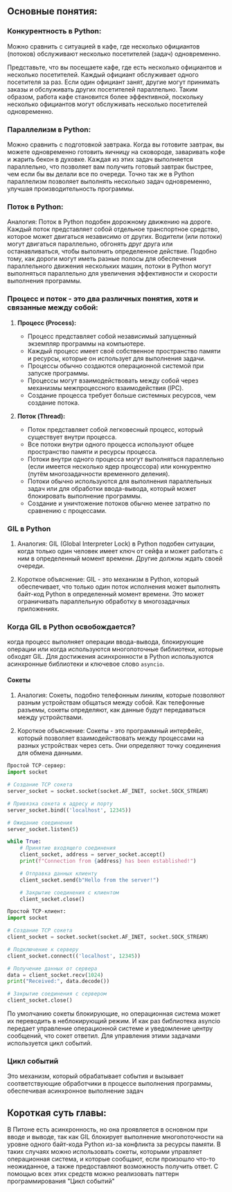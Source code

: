  

## Основные понятия:

### Конкурентность в Python:

Можно сравнить с ситуацией в кафе, где несколько официантов (потоков) обслуживают несколько посетителей (задач) одновременно.

Представьте, что вы посещаете кафе, где есть несколько официантов и несколько посетителей. Каждый официант обслуживает одного посетителя за раз. Если один официант занят, другие могут принимать заказы и обслуживать других посетителей параллельно. Таким образом, работа кафе становится более эффективной, поскольку несколько официантов могут обслуживать несколько посетителей одновременно.

### Параллелизм в Python:

Можно сравнить с подготовкой завтрака. Когда вы готовите завтрак, вы можете одновременно готовить яичницу на сковороде, заваривать кофе и жарить бекон в духовке. Каждая из этих задач выполняется параллельно, что позволяет вам получить готовый завтрак быстрее, чем если бы вы делали все по очереди. Точно так же в Python параллелизм позволяет выполнять несколько задач одновременно, улучшая производительность программы.

### Поток в Python:

Аналогия: Поток в Python подобен дорожному движению на дороге. Каждый поток представляет собой отдельное транспортное средство, которое может двигаться независимо от других. Водители (или потоки) могут двигаться параллельно, обгонять друг друга или останавливаться, чтобы выполнить определенное действие. Подобно тому, как дороги могут иметь разные полосы для обеспечения параллельного движения нескольких машин, потоки в Python могут выполняться параллельно для увеличения эффективности и скорости выполнения программы.

### Процесс и поток - это два различных понятия, хотя и связанные между собой:

1. **Процесс (Process):**
    - Процесс представляет собой независимый запущенный экземпляр программы на компьютере.
    - Каждый процесс имеет своё собственное пространство памяти и ресурсы, которые он использует для выполнения задачи.
    - Процессы обычно создаются операционной системой при запуске программы.
    - Процессы могут взаимодействовать между собой через механизмы межпроцессного взаимодействия (IPC).
    - Создание процесса требует больше системных ресурсов, чем создание потока.
2. **Поток (Thread):**

    - Поток представляет собой легковесный процесс, который существует внутри процесса.
    - Все потоки внутри одного процесса используют общее пространство памяти и ресурсы процесса.
    - Потоки внутри одного процесса могут выполняться параллельно (если имеется несколько ядер процессора) или конкурентно (путём многозадачности временного деления).
    - Потоки обычно используются для выполнения параллельных задач или для обработки ввода-вывода, который может блокировать выполнение программы.
    - Создание и уничтожение потоков обычно менее затратно по сравнению с процессами.
### GIL в Python

1. Аналогия: GIL (Global Interpreter Lock) в Python подобен ситуации, когда только один человек имеет ключ от сейфа и может работать с ним в определенный момент времени. Другие должны ждать своей очереди.
    
2. Короткое объяснение: GIL - это механизм в Python, который обеспечивает, что только один поток исполнения может выполнять байт-код Python в определенный момент времени. Это может ограничивать параллельную обработку в многозадачных приложениях.
### Когда GIL в Python освобождается?
когда процесс выполняет операции ввода-вывода, блокирующие операции или когда используются многопоточные библиотеки, которые обходят GIL. Для достижения асинхронности в Python используются асинхронные библиотеки и ключевое слово `asyncio`.
#### Сокеты

1. Аналогия: Сокеты, подобно телефонным линиям, которые позволяют разным устройствам общаться между собой. Как телефонные разъемы, сокеты определяют, как данные будут передаваться между устройствами.
    
2. Короткое объяснение: Сокеты - это программный интерфейс, который позволяет взаимодействовать между процессами на разных устройствах через сеть. Они определяют точку соединения для обмена данными.
``` Python
Простой TCP-сервер:
import socket

# Создание TCP сокета
server_socket = socket.socket(socket.AF_INET, socket.SOCK_STREAM)

# Привязка сокета к адресу и порту
server_socket.bind(('localhost', 12345))

# Ожидание соединения
server_socket.listen(5)

while True:
    # Принятие входящего соединения
    client_socket, address = server_socket.accept()
    print(f"Connection from {address} has been established!")

    # Отправка данных клиенту
    client_socket.send(b"Hello from the server!")

    # Закрытие соединения с клиентом
    client_socket.close()

Простой TCP-клиент:
import socket

# Создание TCP сокета
client_socket = socket.socket(socket.AF_INET, socket.SOCK_STREAM)

# Подключение к серверу
client_socket.connect(('localhost', 12345))

# Получение данных от сервера
data = client_socket.recv(1024)
print("Received:", data.decode())

# Закрытие соединения с сервером
client_socket.close()


```
По умолчанию сокеты блокирующие, но операционная система может их переводить в неблокирующий режим. И как раз библиотека asyncio передает управление операционной системе и уведомление центру сообщений, что сокет ответил. Для управления этими задачами используется цикл событий.
### Цикл событий
Это механизм, который обрабатывает события и вызывает соответствующие обработчики в процессе выполнения программы, обеспечивая асинхронное выполнение задач
 

## Короткая суть главы:
В Питоне есть асинхронность, но она проявляется в основном при вводе и выводе, так как GIL блокирует выполнение многопоточности на уровне одного байт-кода Python из-за конфликта за ресурсы памяти. В таких случаях можно использовать сокеты, которыми управляет операционная система, и которые сообщают, если произошло что-то неожиданное, а также предоставляют возможность получить ответ. С помощью всех этих средств можно реализовать паттерн программирования "Цикл событий"